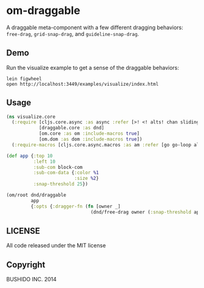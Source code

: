 # om-draggable

A draggable meta-component with a few different dragging behaviors: `free-drag`, `grid-snap-drag`, and `guideline-snap-drag`.

## Demo

Run the visualize example to get a sense of the draggable behaviors:

    lein figwheel
    open http://localhost:3449/examples/visualize/index.html


## Usage

```clj
(ns visualize.core
  (:require [cljs.core.async :as async :refer [>! <! alts! chan sliding-buffer put! close!]]
            [draggable.core :as dnd]
            [om.core :as om :include-macros true]
            [om.dom :as dom :include-macros true])
  (:require-macros [cljs.core.async.macros :as am :refer [go go-loop alt!]]))

(def app {:top 10
          :left 10
          :sub-com block-com
          :sub-com-data {:color %1
                         :size %2}
          :snap-threshold 25})

(om/root dnd/draggable
         app
         {:opts {:dragger-fn (fn [owner _]
                               (dnd/free-drag owner (:snap-threshold app)))}})
```

## LICENSE

All code released under the MIT license

## Copyright

BUSHIDO INC. 2014
